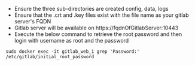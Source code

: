 * Ensure the three sub-directories are created config, data, logs
* Ensure that the .crt and .key files exist with the file name as your gitlab server's FQDN
* Gitlab server will be available on https://fqdnOfGitlabServer:10443
* Execute the below command to retrieve the root password and then login with username as root and the password

```
sudo docker exec -it gitlab_web_1 grep 'Password:' /etc/gitlab/initial_root_password
